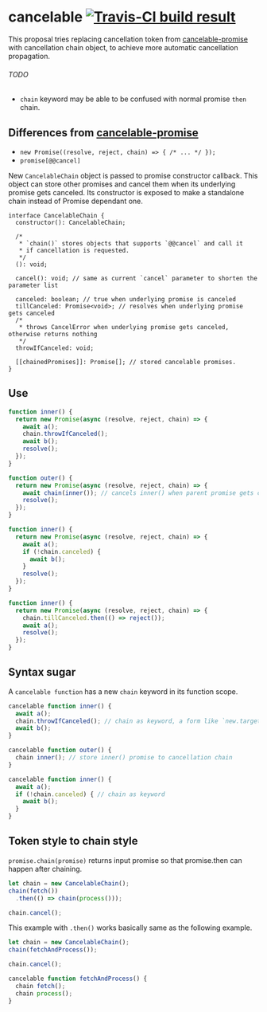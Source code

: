 # cancelable [![Travis-CI build result](https://travis-ci.org/SaschaNaz/cancelable.svg?branch=master)](https://travis-ci.org/SaschaNaz/cancelable)
This proposal tries replacing cancellation token from [cancelable-promise](https://github.com/domenic/cancelable-promise) with cancellation chain object, to achieve more automatic cancellation propagation.

###### TODO
- `chain` keyword may be able to be confused with normal promise `then` chain.

## Differences from [cancelable-promise](https://github.com/domenic/cancelable-promise)

- `new Promise((resolve, reject, chain) => { /* ... */ });`
- `promise[@@cancel]`

New `CancelableChain` object is passed to promise constructor callback. This object can store other promises and cancel them when its underlying promise gets canceled. Its constructor is exposed to make a standalone chain instead of Promise dependant one.

```
interface CancelableChain {
  constructor(): CancelableChain;

  /*
   * `chain()` stores objects that supports `@@cancel` and call it
   * if cancellation is requested.
   */
  (): void;

  cancel(): void; // same as current `cancel` parameter to shorten the parameter list
  
  canceled: boolean; // true when underlying promise is canceled
  tillCanceled: Promise<void>; // resolves when underlying promise gets canceled
  /*
   * throws CancelError when underlying promise gets canceled, otherwise returns nothing
   */
  throwIfCanceled: void;
  
  [[chainedPromises]]: Promise[]; // stored cancelable promises.
}
```

## Use

```js
function inner() {
  return new Promise(async (resolve, reject, chain) => {
    await a();
    chain.throwIfCanceled();
    await b();
    resolve();
  });
}

function outer() {
  return new Promise(async (resolve, reject, chain) => {
    await chain(inner()); // cancels inner() when parent promise gets canceled
    resolve();
  });
}
```

```js
function inner() {
  return new Promise(async (resolve, reject, chain) => {
    await a();
    if (!chain.canceled) {
      await b();
    }
    resolve();
  });
}
```

```js
function inner() {
  return new Promise(async (resolve, reject, chain) => {
    chain.tillCanceled.then(() => reject());
    await a();
    resolve();
  });
}
```

## Syntax sugar

A `cancelable function` has a new `chain` keyword in its function scope.

```js
cancelable function inner() {
  await a();
  chain.throwIfCanceled(); // chain as keyword, a form like `new.target`
  await b();
}

cancelable function outer() {
  chain inner(); // store inner() promise to cancellation chain
}
```

```js
cancelable function inner() {
  await a();
  if (!chain.canceled) { // chain as keyword
    await b();
  }
}
```

## Token style to chain style

`promise.chain(promise)` returns input promise so that promise.then can happen after chaining.

```js
let chain = new CancelableChain();
chain(fetch())
  .then(() => chain(process()));

chain.cancel();
```

This example with `.then()` works basically same as the following example.

```js
let chain = new CancelableChain();
chain(fetchAndProcess());

chain.cancel();

cancelable function fetchAndProcess() {
  chain fetch();
  chain process();
}
```
